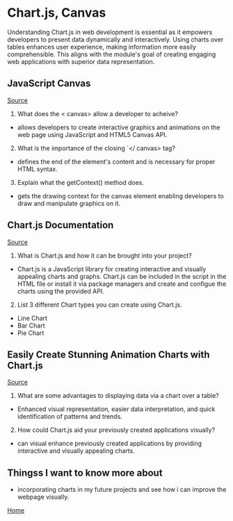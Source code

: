 # Chart.js, Canvas

Understanding Chart.js in web development is essential as it empowers developers to present data dynamically and interactively. Using charts over tables enhances user experience, making information more easily comprehensible. This aligns with the module's goal of creating engaging web applications with superior data representation.

## JavaScript Canvas

[Source](https://www.javascripttutorial.net/web-apis/javascript-canvas/)

1. What does the < canvas> allow a developer to acheive?

- allows developers to create interactive graphics and animations on the web page using JavaScript and HTML5 Canvas API.

2. What is the importance of the closing `</ canvas> tag?

- defines the end of the element's content and is necessary for proper HTML syntax.

3. Explain what the getContext() method does.

- gets the drawing context for the canvas element enabling developers to draw and manipulate graphics on it.

## Chart.js Documentation

[Source](https://www.chartjs.org/docs/latest/)

1. What is Chart.js and how it can be brought into your project?

- Chart.js is a JavaScript library for creating interactive and visually appealing charts and graphs. Chart.js can be included in the script in the HTML file or install it via package managers and create and configue the charts using the provided API.

2. List 3 different Chart types you can create using Chart.js.

- Line Chart
- Bar Chart
- Pie Chart

## Easily Create Stunning Animation Charts with Chart.js

[Source](https://www.webdesignerdepot.com/2013/11/easily-create-stunning-animated-charts-with-chart-js/)

1. What are some advantages to displaying data via a chart over a table?

- Enhanced visual representation, easier data interpretation, and quick identification of patterns and trends.

2. How could Chart.js aid your previously created applications visually?

- can visual enhance previously created applications by providing interactive and visually appealing charts.

## Thingss I want to know more about

- incorporating charts in my future projects and see how i can improve the webpage visually.

[Home](https://sfpagalan.github.io/reading-notes/)